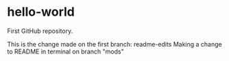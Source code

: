 # hello-world
First GitHub repository.

This is the change made on the first branch: readme-edits
Making a change to README in terminal on branch "mods"
